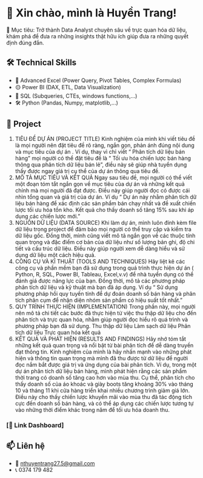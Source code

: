 # 👋 Xin chào, mình là Huyền Trang!

🎯 Mục tiêu: Trở thành Data Analyst chuyên sâu về trực quan hóa dữ liệu, khám phá để đưa ra những insights thật hữu ích giúp đưa ra những quyết định đúng đắn.

## 🛠️ Technical Skills
- 📄 Advanced Excel (Power Query, Pivot Tables, Complex Formulas)
- 🟡 Power BI (DAX, ETL, Data Visualization)
- 🧠 SQL (Subqueries, CTEs, windows functions,...)
- 🛠️ Python (Pandas, Numpy, matplotlib,...)
  
## 🧩 Project
1. TIÊU ĐỀ DỰ ÁN (PROJECT TITLE)
Kinh nghiệm của mình khi viết tiêu đề là mọi người nên đặt tiêu đề rõ ràng, ngắn gọn, phản ánh đúng nội dung và mục tiêu của dự án .
Ví dụ, thay vì chỉ viết “ Phân tích dữ liệu bán hàng” mọi người có thể đặt tiêu đề là “ Tối ưu hóa chiến lược bán hàng thông qua phân tích dữ liệu bán lẻ”, điều này sẽ giúp nhà tuyển dụng thấy được ngay giá trị cụ thể của dự án thông qua tiêu đề.
2. MÔ TẢ MỤC TIÊU VÀ KẾT QUẢ
Ngay sau tiêu đề, mọi người có thể viết một đoạn tóm tắt ngắn gọn về mục tiêu của dự án và những kết quả chính mà mọi người đã đạt được. Điều này giúp người đọc có được cái nhìn tổng quan và giá trị của dự án.
Ví dụ “ Dự án này nhằm phân tích dữ liệu bán hàng để xác định các sản phẩm bán chạy nhất và đề xuất chiến lược tối ưu hóa tồn kho. Kết quả cho thấy doanh số tăng 15% sau khi áp dụng các chiến lược mới.”
3. NGUỒN DỮ LIỆU (DATA SOURCE)
Khi làm dự án, mình luôn đính kèm file dữ liệu trong project để đảm bảo mọi người có thể truy cập và kiểm tra dữ liệu gốc. Đồng thời, mình cũng viết mô tả ngắn gọn về các thuộc tính quan trọng và đặc điểm cơ bản của dữ liệu như số lượng bản ghi, độ chi tiết và cấu trúc dữ liệu. Điều này giúp người xem dễ dàng hiểu và sử dụng dữ liệu một cách hiệu quả.
4. CÔNG CỤ VÀ KĨ THUẬT (TOOLS AND TECHNIQUES)
Hãy liệt kê các công cụ và phần mềm bạn đã sử dụng trong quá trình thực hiện dự án ( Python, R, SQL, Power BI, Tableau, Excel,v.v) để nhà tuyển dụng có thể đánh giá được năng lực của bạn.
Đồng thời, mô tả các phương pháp phân tích dữ liệu và kỹ thuật mà bạn đã áp dụng. Ví dụ “ Sử dụng phương pháp hồi quy tuyến tính để dự đoán doanh số bán hàng và phân tích phân cụm để nhận diện nhóm sản phẩm có hiệu suất tốt nhất.”
5. QUY TRÌNH THỰC HIỆN (IMPLEMENTATION)
Trong phần này, mọi người nên mô tả chi tiết các bước đã thực hiện từ việc thu thập dữ liệu cho đến phân tích và trực quan hóa, nhằm giúp người đọc hiểu rõ quá trình và phương pháp bạn đã sử dụng.
Thu thập dữ liệu
Làm sạch dữ liệu
Phân tích dữ liệu
Trực quan hóa kết quả
6. KẾT QUẢ VÀ PHÁT HIỆN (RESULTS AND FINDINGS)
Hãy nhớ tóm tắt những kết quả quan trọng và nổi bật từ bài phân tích để dễ dàng truyền đạt thông tin. Kinh nghiệm của mình là hãy nhấn mạnh vào những phát hiện và thông tin quan trọng mà mình đã thu được từ dữ liệu để người đọc nắm bắt được giá trị và ứng dụng của bài phân tích.
Ví dụ, trong một dự án phân tích dữ liệu bán hàng, mình phát hiện rằng các sản phẩm thời trang có doanh số tăng cao hơn vào mùa thu. Cụ thể, phân tích cho thấy doanh số của áo khoác và giày boots tăng khoảng 30% vào tháng 10 và tháng 11 khi cửa hàng triển khai nhiều chương trình giảm giá lớn. Điều này cho thấy chiến lược khuyến mãi vào mùa thu đã tác động tích cực đến doanh số bán hàng, và có thể áp dụng các chiến lược tương tự vào những thời điểm khác trong năm để tối ưu hóa doanh thu.
### [🔗 Link Dashboard]

## 📫 Liên hệ
- 📧 nthuyentrang27.5@gmail.com
- 📞 0374 179 482
